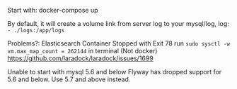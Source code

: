 Start with:
docker-compose up

By default, it will create a volume link from server log to your mysql/log,
log: `- ./logs:/app/logs`


Problems?:
Elasticsearch Container Stopped with Exit 78
run `sudo sysctl -w vm.max_map_count = 262144` in terminal (Not docker)
https://github.com/laradock/laradock/issues/1699

Unable to start with mysql 5.6 and below
Flyway has dropped support for 5.6 and below. Use 5.7 and above instead.

